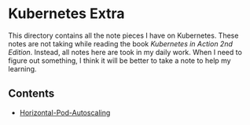 # Kubernetes Extra

This directory contains all the note pieces I have on Kubernetes. These notes are not taking while reading the book *Kubernetes in Action 2nd Edition*. Instead, all notes here are took in my daily work. When I need to figure out something, I think it will be better to take a note to help my learning. 

## Contents
- [Horizontal-Pod-Autoscaling](./Horizontal-Pod-Autoscaling.md)
